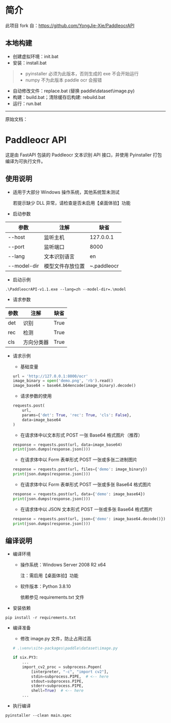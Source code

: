 # 简介
此项目 fork 自：https://github.com/YongJie-Xie/PaddleocrAPI

## 本地构建

- 创建虚拟环境：init.bat
- 安装：install.bat 
> - pyinstaller 必须为此版本，否则生成的 exe 不会开始运行
> - numpy 不为此版本 paddle ocr 会报错
- 自动修改文件：replace.bat (替换 paddle\dataset\image.py)
- 构建：build.bat；清除缓存后构建: rebuild.bat
- 运行：run.bat
---

原始文档：

# Paddleocr API

这是由 FastAPI 包装的 Paddleocr 文本识别 API 接口，并使用 Pyinstaller 打包编译为可执行文件。

## 使用说明

- 适用于大部分 Windows 操作系统，其他系统暂未测试

  若提示缺少 DLL 异常，请检查是否未启用【桌面体验】功能

- 启动参数

| 参数          | 注解       | 缺省           |
|-------------|----------|--------------|
| --host      | 监听主机     | 127.0.0.1    |
| --port      | 监听端口     | 8000         |
| --lang      | 文本识别语言   | en           |
| --model-dir | 模型文件存放位置 | ~\.paddleocr |

- 启动示例

```shell
.\PaddleocrAPI-v1.1.exe --lang=zh --model-dir=.\model
```

- 请求参数

| 参数  | 注解    | 缺省   |
|-----|-------|------|
| det | 识别    | True |
| rec | 检测    | True |
| cls | 方向分类器 | True |

- 请求示例

  - 基础变量

  ```python
  url = 'http://127.0.0.1:8000/ocr'
  image_binary = open('demo.png', 'rb').read()
  image_base64 = base64.b64encode(image_binary).decode()
  ```

  - 请求参数的使用

  ```python
  requests.post(
      url,
      params={'det': True, 'rec': True, 'cls': False},
      data=image_base64
  )
  ```

  - 在请求体中以文本形式 POST 一张 Base64 格式图片（推荐）

  ```python
  response = requests.post(url, data=image_base64)
  print(json.dumps(response.json()))
  ```

  - 在请求体中以 Form 表单形式 POST 一张或多张二进制图片

  ```python
  response = requests.post(url, files={'demo': image_binary})
  print(json.dumps(response.json()))
  ```

  - 在请求体中以 Form 表单形式 POST 一张或多张 Base64 格式图片

  ```python
  response = requests.post(url, data={'demo': image_base64})
  print(json.dumps(response.json()))
  ```

  - 在请求体中以 JSON 文本形式 POST 一张或多张 Base64 格式图片

  ```python
  response = requests.post(url, json={'demo': image_base64.decode()})
  print(json.dumps(response.json()))
  ```

## 编译说明

- 编译环境

  - 操作系统：Windows Server 2008 R2 x64

    注：需启用【桌面体验】功能

  - 软件版本：Python 3.8.10

    依赖参见 requirements.txt 文件

- 安装依赖

```shell
pip install -r requirements.txt
```

- 编译准备

  - 修改 image.py 文件，防止占用过高

  ```python
  # .\venv\site-packages\paddle\dataset\image.py
  
  if six.PY3:
      ...
      import_cv2_proc = subprocess.Popen(
          [interpreter, "-c", "import cv2"],
          stdin=subprocess.PIPE,  # <-- here
          stdout=subprocess.PIPE,
          stderr=subprocess.PIPE,
          shell=True)  # <-- here
      ...
  ```

- 执行编译

```shell
pyinstaller --clean main.spec
```
